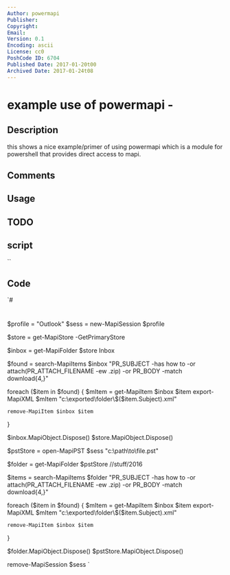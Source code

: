 ```yaml
---
Author: powermapi
Publisher: 
Copyright: 
Email: 
Version: 0.1
Encoding: ascii
License: cc0
PoshCode ID: 6704
Published Date: 2017-01-20t00
Archived Date: 2017-01-24t08
---
```


# example use of powermapi - 

## Description

this shows a nice example/primer of using powermapi which is a module for powershell that provides direct access to mapi.

## Comments



## Usage



## TODO



## script

``

## Code

`#
 #
 
 $profile = "Outlook"
 $sess = new-MapiSession $profile
 
 $store = get-MapiStore -GetPrimaryStore
 
 $inbox = get-MapiFolder $store Inbox
 
 $found = search-MapiItems $inbox "PR_SUBJECT -has how to -or attach(PR_ATTACH_FILENAME -ew .zip) -or PR_BODY -match download{4,}"
 
 foreach ($item in $found) {
 	$mItem = get-MapiItem $inbox $item
 	export-MapiXML $mItem "c:\exported\folder\$($item.Subject).xml"
 	
 	remove-MapiItem $inbox $item
 }
 
 $inbox.MapiObject.Dispose()
 $store.MapiObject.Dispose()
 
 $pstStore = open-MapiPST $sess "c:\path\to\file.pst"
 
 $folder = get-MapiFolder $pstStore //stuff/2016
 
 $items = search-MapiItems $folder "PR_SUBJECT -has how to -or attach(PR_ATTACH_FILENAME -ew .zip) -or PR_BODY -match download{4,}"
 
 foreach ($item in $found) {
 	$mItem = get-MapiItem $inbox $item
 	export-MapiXML $mItem "c:\exported\folder\$($item.Subject).xml"
 	
 	remove-MapiItem $inbox $item
 }
 
 $folder.MapiObject.Dispose()
 $pstStore.MapiObject.Dispose()
 
 remove-MapiSession $sess
`

